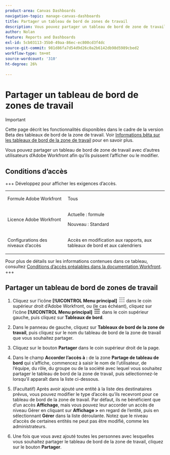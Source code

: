 ```yaml
---
product-area: Canvas Dashboards
navigation-topic: manage-canvas-dashboards
title: Partager un tableau de bord de zones de travail
description: Vous pouvez partager un tableau de bord de zone de travail avec d’autres utilisateurs d’Adobe Workfront afin qu’ils puissent l’afficher ou le modifier.
author: Nolan
feature: Reports and Dashboards
exl-id: 5cb03113-35b0-49aa-86ec-ec800cd3f4dc
source-git-commit: 981d86fa7d54d9d26c0a2b6142db98d5989cbed2
workflow-type: tm+mt
source-wordcount: '310'
ht-degree: 26%

---
```


# Partager un tableau de bord de zones de travail

>[!IMPORTANT]
>
>Cette page décrit les fonctionnalités disponibles dans le cadre de la version Beta des tableaux de bord de la zone de travail. Voir [Informations bêta sur les tableaux de bord de la zone de travail](/help/quicksilver/product-announcements/betas/canvas-dashboards-beta/canvas-dashboards-beta-information.md) pour en savoir plus.

Vous pouvez partager un tableau de bord de zone de travail avec d’autres utilisateurs d’Adobe Workfront afin qu’ils puissent l’afficher ou le modifier.

## Conditions d’accès

+++ Développez pour afficher les exigences d’accès.

<table style="table-layout:auto"> 
<col> 
</col> 
<col> 
</col> 
<tbody> 
<tr> 
   <td role="rowheader"><p>Formule Adobe Workfront</p></td> 
   <td> 
<p>Tous </p> 
   </td> 
<tr> 
 <tr> 
   <td role="rowheader"><p>Licence Adobe Workfront</p></td> 
   <td> 
<p>Actuelle : formule </p> 
<p>Nouveau : Standard</p> 
   </td> 
   </tr> 
  </tr> 
  <tr> 
   <td role="rowheader"><p>Configurations des niveaux d’accès</p></td> 
   <td><p>Accès en modification aux rapports, aux tableaux de bord et aux calendriers</p>
  </td> 
  </tr>  
</tbody> 
</table>

Pour plus de détails sur les informations contenues dans ce tableau, consultez [Conditions d’accès préalables dans la documentation Workfront](/help/quicksilver/administration-and-setup/add-users/access-levels-and-object-permissions/access-level-requirements-in-documentation.md).
+++


## Partager un tableau de bord de zones de travail

1. Cliquez sur l’icône **[!UICONTROL Menu principal]** ![Menu principal](/help/_includes/assets/main-menu-icon.png) dans le coin supérieur droit d’Adobe Workfront, ou (le cas échéant), cliquez sur l’icône **[!UICONTROL Menu principal]** ![Menu principal](/help/_includes/assets/main-menu-icon-left-nav.png) dans le coin supérieur gauche, puis cliquez sur **Tableaux de bord**.

1. Dans le panneau de gauche, cliquez sur **Tableaux de bord de la zone de travail**, puis cliquez sur le nom du tableau de bord de la zone de travail que vous souhaitez partager.

1. Cliquez sur le bouton **Partager** dans le coin supérieur droit de la page.

1. Dans le champ **Accorder l’accès à :** de la zone **Partage de tableau de bord** qui s’affiche, commencez à saisir le nom de l’utilisateur, de l’équipe, du rôle, du groupe ou de la société avec lequel vous souhaitez partager le tableau de bord de la zone de travail, puis sélectionnez-le lorsqu’il apparaît dans la liste ci-dessous.

1. (Facultatif) Après avoir ajouté une entité à la liste des destinataires prévus, vous pouvez modifier le type d’accès qu’ils recevront pour ce tableau de bord de la zone de travail. Par défaut, ils ne bénéficient que d’un accès **Affichage**, mais vous pouvez leur accorder un accès de niveau Gérer en cliquant sur **Affichage >** en regard de l’entité, puis en sélectionnant **Gérer** dans la liste déroulante. Notez que le niveau d’accès de certaines entités ne peut pas être modifié, comme les administrateurs.

1. Une fois que vous avez ajouté toutes les personnes avec lesquelles vous souhaitez partager le tableau de bord de la zone de travail, cliquez sur le bouton **Partager**.
